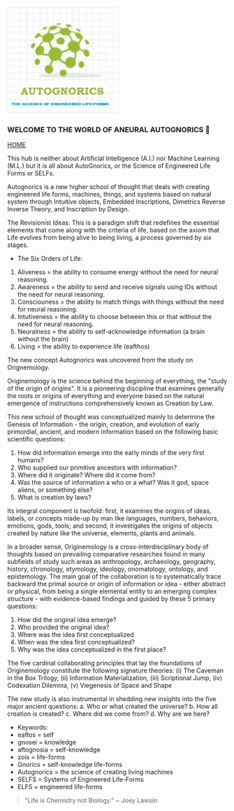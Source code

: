 ![AutoGnorics](gnorics.jpg)
### WELCOME TO THE WORLD OF ANEURAL AUTOGNORICS 👋
[HOME](https://autognorics.github.io/) 

This hub is neither about Artificial Intelligence (A.I.) nor Machine Learning (M.L.) but it is all about AutoGnorics,
or the Science of Engineered Life Forms or SELFs.

Autognorics is a new higher school of thought that deals with creating engineered life forms, 
machines, things, and systems based on natural system through Intuitive objects, Embedded Inscriptions, Dimetrics
Reverse Inverse Theory, and Inscription by Design.

The Revisionist Ideas:
This is a paradigm shift that redefines the essential elements that come along with the criteria of life, 
based on the axiom that Life evolves from being alive to being living, a process governed by six stages.

- The Six Orders of Life:
1. Aliveness = the ability to consume energy without the need for neural reasoning.
2. Awareness = the ability to send and receive signals using IOs without the need for neural reasoning.
3. Consciouness = the ability to match things with things without the need for neural reasoning.
4. Intutiveness = the ability to choose between this or that without the need for neural reasoning.
5. Neuralness = the ability to self-acknowledge information (a brain without the brain)
6. Living = the ability to experience life (eafthos)

The new concept Autognorics was uncovered from the study on Orignemology.

Originemology is the science behind the beginning of everything, the "study of the origin of origins". It is a pioneering discipline that examines generally the roots or origins of everything and everyone based on the natural emergence of instructions comprehensively known as Creation by Law.

This new school of thought was conceptualized mainly to determine the Genesis of Information - the origin, creation, and evolution of early primordial, ancient, and modern information based on the following basic scientific questions:

1. How did information emerge into the early minds of the very first humans?
2. Who supplied our primitive ancestors with information?
3. Where did it originate? Where did it come from?
4. Was the source of information a who or a what? Was it god, space aliens, or something else?
5. What is creation by laws?

Its integral component is twofold: first, it examines the origins of ideas, labels, or concepts made-up by man like languages, numbers, behaviors, emotions, gods, tools; and second, it investigates the origins of objects created by nature like the universe, elements, plants and animals.

In a broader sense, Originemology is a cross-interdisciplinary body of thoughts based on prevailing comparative researches found in many subfields of study such areas as anthropology, archaeology, geography, history, chronology, etymology, ideology, onomatology, ontology, and epistemology. The main goal of the collaboration is to systematically trace backward the primal source or origin of information or idea - either abstract or physical, from being a single elemental entity to an emerging complex structure - with evidence-based findings and guided by these 5 primary questions:

1. How did the original idea emerge?
2. Who provided the original idea?
3. Where was the idea first conceptualized
4. When was the idea first conceptualized?
5. Why was the idea conceptualized in the first place?

The five cardinal collaborating principles that lay the foundations of Originemology constitute the following signature theories:
(i) The Caveman in the Box Trilogy,
(ii) Information Materialization,
(iii) Scriptional Jump,
(iv) Codexation Dilemma,
(v) Viegenesis of Space and Shape

The new study is also instrumental in shedding new insights into the five major ancient questions:
a. Who or what created the universe?
b. How all creation is created?
c. Where did we come from?
d. Why are we here?

- Keywords:
-    eaftos = self
-    gnosei = knowledge
-    aftognosia = self-knowledge
-    zois = life-forms
-    Gnorics = self-knowledge life-forms
-    Autognorics = the science of creating living machines
-    SELFS = Systems of Engineered Life-Forms
-    ELFS = engineered life-forms

> "Life is Chemistry not Biology." ~ Joey Lawsin

<!--
**Autognorics/Autognorics** is a ✨ _special_ ✨ repository because its `README.md` (this file) appears on your GitHub profile.

Here are some ideas to get you started:

-

- 👯 I’m looking to collaborate on ...
- 🤔 I’m looking for help with ...
- 💬 Ask me about ...
- 📫 How to reach me: ...
- 😄 Pronouns: ...

-->
